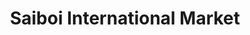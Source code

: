 ---
title: "Saiboi International Market"
url: /martinsburg/saiboi-international-market/
shop: supermarket
---